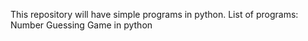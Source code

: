 This repository will have simple programs in python.
List of programs:
Number Guessing Game in python

